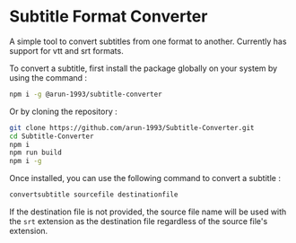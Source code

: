 # Subtitle Format Converter

A simple tool to convert subtitles from one format to another.
Currently has support for vtt and srt formats.

To convert a subtitle, first install the package globally on your system by using the command :

```bash
npm i -g @arun-1993/subtitle-converter
```

Or by cloning the repository :

```bash
git clone https://github.com/arun-1993/Subtitle-Converter.git
cd Subtitle-Converter
npm i
npm run build
npm i -g
```

Once installed, you can use the following command to convert a subtitle :

```bash
convertsubtitle sourcefile destinationfile
```

If the destination file is not provided, the source file name will be used with the `srt` extension as the destination file regardless of the source file's extension.
